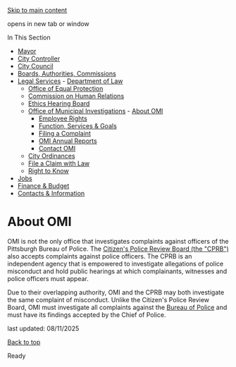 [Skip to main content](https://www.pittsburghpa.gov/City-Government/Legal-Services/Office-of-Municipal-Investigations/About-OMI#main-content)

opens in new tab or window

In This Section

- [Mayor](https://www.pittsburghpa.gov/City-Government/Mayor)
- [City Controller](https://www.pittsburghpa.gov/City-Government/City-Controllers-Office)
- [City Council](https://www.pittsburghpa.gov/City-Government/City-Council)
- [Boards, Authorities, Commissions](https://www.pittsburghpa.gov/City-Government/Boards-Authorities-Commissions)
- [Legal Services](https://www.pittsburghpa.gov/City-Government/Legal-Services)  - [Department of Law](https://www.pittsburghpa.gov/City-Government/Legal-Services/Department-of-Law)
  - [Office of Equal Protection](https://www.pittsburghpa.gov/City-Government/Legal-Services/Office-of-Equal-Protection)
  - [Commission on Human Relations](https://www.pittsburghpa.gov/City-Government/Legal-Services/Commission-on-Human-Relations)
  - [Ethics Hearing Board](https://www.pittsburghpa.gov/City-Government/Legal-Services/Ethics-Hearing-Board)
  - [Office of Municipal Investigations](https://www.pittsburghpa.gov/City-Government/Legal-Services/Office-of-Municipal-Investigations)    - [About OMI](https://www.pittsburghpa.gov/City-Government/Legal-Services/Office-of-Municipal-Investigations/About-OMI)
    - [Employee Rights](https://www.pittsburghpa.gov/City-Government/Legal-Services/Office-of-Municipal-Investigations/Employee-Rights)
    - [Function, Services & Goals](https://www.pittsburghpa.gov/City-Government/Legal-Services/Office-of-Municipal-Investigations/Function-Services-Goals)
    - [Filing a Complaint](https://www.pittsburghpa.gov/City-Government/Legal-Services/Office-of-Municipal-Investigations/Filing-a-Complaint)
    - [OMI Annual Reports](https://www.pittsburghpa.gov/City-Government/Legal-Services/Office-of-Municipal-Investigations/OMI-Annual-Reports)
    - [Contact OMI](https://www.pittsburghpa.gov/City-Government/Legal-Services/Office-of-Municipal-Investigations/Contact)
  - [City Ordinances](https://www.pittsburghpa.gov/City-Government/Legal-Services/City-Ordinances)
  - [File a Claim with Law](https://www.pittsburghpa.gov/City-Government/Legal-Services/File-a-Claim-with-Law)
  - [Right to Know](https://www.pittsburghpa.gov/City-Government/Legal-Services/Right-to-Know)
- [Jobs](https://www.pittsburghpa.gov/City-Government/Jobs)
- [Finance & Budget](https://www.pittsburghpa.gov/City-Government/Finance-Budget)
- [Contacts & Information](https://www.pittsburghpa.gov/City-Government/Contacts-Information)

# About OMI

OMI is not the only office that investigates complaints against officers of the Pittsburgh Bureau of Police. The [Citizen's Police Review Board (the "CPRB")](https://cprbpgh.org/) also accepts complaints against police officers. The CPRB is an independent agency that is empowered to investigate allegations of police misconduct and hold public hearings at which complainants, witnesses and police officers must appear.

Due to their overlapping authority, OMI and the CPRB may both investigate the same complaint of misconduct. Unlike the Citizen's Police Review Board, OMI must investigate all complaints against the [Bureau of Police](https://www.pittsburghpa.gov/Safety/Police) and must have its findings accepted by the Chief of Police.

last updated: 08/11/2025

[Back to top](https://www.pittsburghpa.gov/City-Government/Legal-Services/Office-of-Municipal-Investigations/About-OMI#body-top)

Ready
